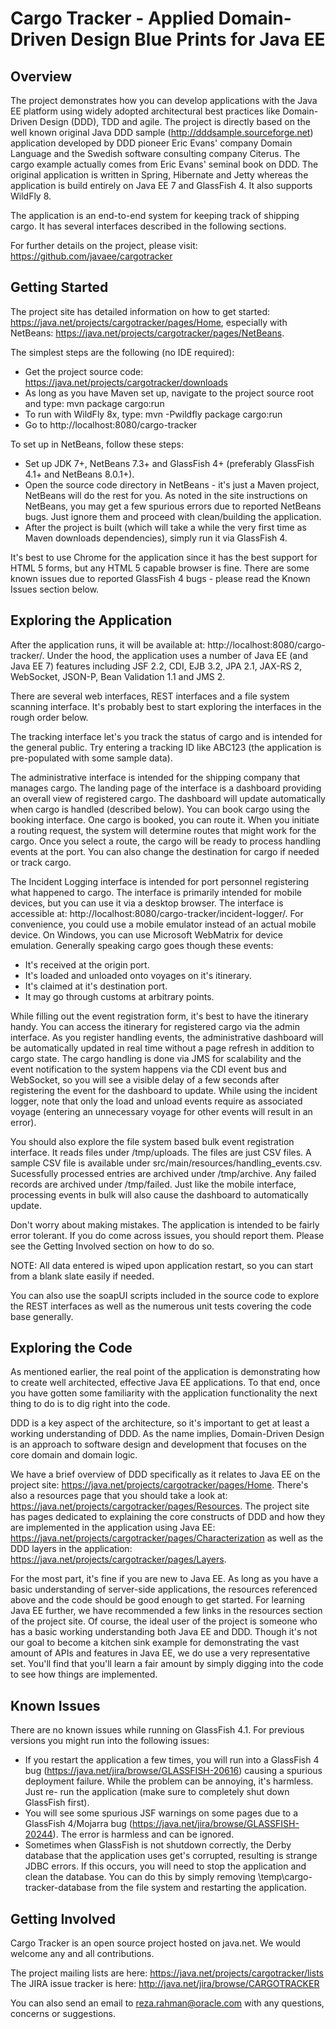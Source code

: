 # Cargo Tracker - Applied Domain-Driven Design Blue Prints for Java EE

Overview
--------
The project demonstrates how you can develop applications with the Java EE 
platform using widely adopted architectural best practices like Domain-Driven 
Design (DDD), TDD and agile. The project is directly based on the well known 
original Java DDD sample (http://dddsample.sourceforge.net) application 
developed by DDD pioneer Eric Evans' company Domain Language and the Swedish 
software consulting company Citerus. The cargo example actually comes from 
Eric Evans' seminal book on DDD. The original application is written in Spring,
Hibernate and Jetty whereas the application is build entirely on Java EE 7 and
GlassFish 4.  It also supports WildFly 8.

The application is an end-to-end system for keeping track of shipping cargo. It 
has several interfaces described in the following sections.

For further details on the project, please visit:
https://github.com/javaee/cargotracker

Getting Started
---------------
The project site has detailed information on how to get started: 
https://java.net/projects/cargotracker/pages/Home, especially with NetBeans:
https://java.net/projects/cargotracker/pages/NetBeans.

The simplest steps are the following (no IDE required):

* Get the project source code: https://java.net/projects/cargotracker/downloads
* As long as you have Maven set up, navigate to the project source root and 
  type: mvn package cargo:run
* To run with WildFly 8x, type: mvn -Pwildfly package cargo:run
* Go to http://localhost:8080/cargo-tracker

To set up in NetBeans, follow these steps:

* Set up JDK 7+, NetBeans 7.3+ and GlassFish 4+ 
  (preferably GlassFish 4.1+ and NetBeans 8.0.1+).
* Open the source code directory in NetBeans - it's just a Maven project, 
  NetBeans will do the rest for you. As noted in the site instructions on
  NetBeans, you may get a few spurious errors due to reported NetBeans bugs.
  Just ignore them and proceed with clean/building the application.
* After the project is built (which will take a while the very first time as 
  Maven downloads dependencies), simply run it via GlassFish 4.
  
It's best to use Chrome for the application since it has the best support for 
HTML 5 forms, but any HTML 5 capable browser is fine. There are some known 
issues due to reported GlassFish 4 bugs - please read the Known Issues section 
below.

Exploring the Application
-------------------------
After the application runs, it will be available at: 
http://localhost:8080/cargo-tracker/. Under the hood, the application uses a 
number of Java EE (and Java EE 7) features including JSF 2.2, CDI, EJB 3.2, 
JPA 2.1, JAX-RS 2, WebSocket, JSON-P, Bean Validation 1.1 and JMS 2.

There are several web interfaces, REST interfaces and a file system scanning
interface. It's probably best to start exploring the interfaces in the rough
order below.

The tracking interface let's you track the status of cargo and is
intended for the general public. Try entering a tracking ID like ABC123 (the 
application is pre-populated with some sample data).

The administrative interface is intended for the shipping company that manages
cargo. The landing page of the interface is a dashboard providing an overall 
view of registered cargo. The dashboard will update automatically when cargo
is handled (described below). You can book cargo using the booking interface.
One cargo is booked, you can route it. When you initiate a routing request,
the system will determine routes that might work for the cargo. Once you select
a route, the cargo will be ready to process handling events at the port. You can
also change the destination for cargo if needed or track cargo.

The Incident Logging interface is intended for port personnel registering what 
happened to cargo. The interface is primarily intended for mobile devices, but
you can use it via a desktop browser. The interface is accessible at:
http://localhost:8080/cargo-tracker/incident-logger/. For convenience, you
could use a mobile emulator instead of an actual mobile device. On Windows,
you can use Microsoft WebMatrix for device emulation. Generally speaking cargo
goes though these events:

* It's received at the origin port.
* It's loaded and unloaded onto voyages on it's itinerary.
* It's claimed at it's destination port.
* It may go through customs at arbitrary points.

While filling out the event registration form, it's best to have the itinerary 
handy. You can access the itinerary for registered cargo via the admin interface.
As you register handling events, the administrative dashboard will be 
automatically updated in real time without a page refresh in addition to cargo 
state. The cargo handling is done via JMS for scalability and the event 
notification to the system happens via the CDI event bus and WebSocket, so you 
will see a visible delay of a few seconds after registering the event for the
dashboard to update. While using the incident logger, note that only the load 
and unload events require as associated voyage (entering an unnecessary voyage 
for other events will result in an  error).

You should also explore the file system based bulk event registration interface. 
It reads files under /tmp/uploads. The files are just CSV files. A sample CSV
file is available under src/main/resources/handling_events.csv. Sucessfully 
processed entries are archived under /tmp/archive. Any failed records are 
archived under /tmp/failed. Just like the mobile interface, processing events
in bulk will also cause the dashboard to automatically update.

Don't worry about making mistakes. The application is intended to be fairly 
error tolerant. If you do come across issues, you should report them. Please
see the Getting Involved section on how to do so.

NOTE: All data entered is wiped upon application restart, so you can start from 
a blank slate easily if needed.

You can also use the soapUI scripts included in the source code to explore the 
REST interfaces as well as the numerous unit tests covering the code base 
generally.

Exploring the Code
------------------
As mentioned earlier, the real point of the application is demonstrating how to 
create well architected, effective Java EE applications. To that end, once you 
have gotten some familiarity with the application functionality the next thing 
to do is to dig right into the code.

DDD is a key aspect of the architecture, so it's important to get at least a 
working understanding of DDD. As the name implies, Domain-Driven Design is an 
approach to software design and development that focuses on the core domain and 
domain logic.

We have a brief overview of DDD specifically as it relates to Java EE on the 
project site: https://java.net/projects/cargotracker/pages/Home. There's also a 
resources page that you should take a look at: 
https://java.net/projects/cargotracker/pages/Resources. The project site has 
pages dedicated to explaining the core constructs of DDD and how they are 
implemented in the application using Java EE: 
https://java.net/projects/cargotracker/pages/Characterization as well as the DDD
layers in the application: https://java.net/projects/cargotracker/pages/Layers.

For the most part, it's fine if you are new to Java EE. As long as you have a
basic understanding of server-side applications, the resources referenced above
and the code should be good enough to get started. For learning Java EE further,
we have recommended a few links in the resources section of the project site. Of 
course, the ideal user of the project is someone who has a basic working 
understanding both Java EE and DDD. Though it's not our goal to become a kitchen 
sink example for demonstrating the vast amount of APIs and features in Java EE,
we do use a very representative set. You'll find that you'll learn a fair amount
by simply digging into the code to see how things are implemented.

Known Issues
------------
There are no known issues while running on GlassFish 4.1. For previous versions
you might run into the following issues:

* If you restart the application a few times, you will run into a GlassFish 4 
  bug (https://java.net/jira/browse/GLASSFISH-20616) causing a spurious 
  deployment failure. While the problem can be annoying, it's harmless. Just re-
  run the application (make sure to completely shut down GlassFish first).
* You will see some spurious JSF warnings on some pages due to a GlassFish 
  4/Mojarra bug (https://java.net/jira/browse/GLASSFISH-20244). The error is 
  harmless and can be ignored.
* Sometimes when GlassFish is not shutdown correctly, the Derby database that 
  the application uses get's corrupted, resulting is strange JDBC errors. If 
  this occurs, you will need to stop the application and clean the database. You 
  can do this by simply removing \temp\cargo-tracker-database from the file 
  system and restarting the application.

Getting Involved
----------------
Cargo Tracker is an open source project hosted on java.net. We would welcome any 
and all contributions.

The project mailing lists are here: https://java.net/projects/cargotracker/lists
The JIRA issue tracker is here: http://java.net/jira/browse/CARGOTRACKER

You can also send an email to reza.rahman@oracle.com with any questions, 
concerns or suggestions.
